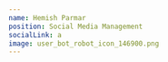 ```yaml
---
name: Hemish Parmar
position: Social Media Management
socialLink: a
image: user_bot_robot_icon_146900.png
---
```


